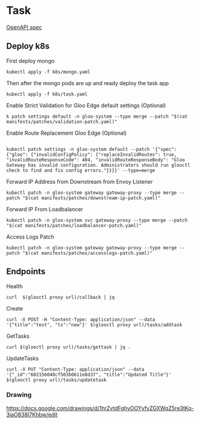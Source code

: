 # Task

[OpenAPI spec](https://gist.githubusercontent.com/cmwylie19/f9a68a6c8b2066bc06c5a2188e4c03c5/raw/0d5d7314e154fd7d1311f9cecb8a444f11bd8887/openapi.yaml)
## Deploy k8s
First deploy mongo
```
kubectl apply -f k8s/mongo.yaml
```

Then after the mongo pods are up and ready deploy the task app
```
kubectl apply -f k8s/task.yaml
```

Enable Strict Validation for Gloo Edge default settings (Optional)
```
k patch settings default -n gloo-system --type merge --patch "$(cat manifests/patches/validation-patch.yaml)"
```

Enable Route Replacement Gloo Edge (Optional)
```

kubectl patch settings -n gloo-system default --patch '{"spec": {"gloo": {"invalidConfigPolicy": {"replaceInvalidRoutes": true, "invalidRouteResponseCode": 404, "invalidRouteResponseBody": "Gloo Gateway has invalid configuration. Administrators should run glooctl check to find and fix config errors."}}}}' --type=merge
```

Forward IP Address from Downstream from Envoy Listener
```
kubectl patch -n gloo-system gateway gateway-proxy --type merge --patch "$(cat manifests/patches/downstream-ip-patch.yaml)"
```

Forward IP From Loadbalancer
```
kubectl patch -n gloo-system svc gateway-proxy --type merge --patch "$(cat manifests/patches/loadbalancer-patch.yaml)" 
```

Access Logs Patch
```
kubectl patch -n gloo-system gateway gateway-proxy --type merge --patch "$(cat manifests/patches/accesslogs-patch.yaml)"
```

## Endpoints

Health
```
curl  $(glooctl proxy url)/callback | jq 
```

Create
```
curl -X POST -H "Content-Type: application/json" --data '{"title":"test", "ts":"now"}' $(glooctl proxy url)/tasks/addtask
```

GetTasks
```
curl $(glooctl proxy url)/tasks/gettask | jq .
```

UpdateTasks
```
curl -X PUT "Content-Type: application/json" --data '{"_id":"602156048cf503b0611e8d37", "title":"Updated Title"}' $(glooctl proxy url)/tasks/updatetask
```

### Drawing
https://docs.google.com/drawings/d/1hrZytdFghyOOYyfvZGXWqZ5re3tKq-3iaO838I7Khbw/edit
